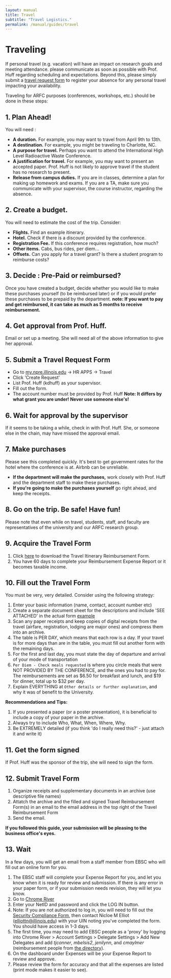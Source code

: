 ```yaml
---
layout: manual
title: Travel
subtitle: "Travel Logistics."
permalink: /manual/guides/travel
---
```


# Traveling

If personal travel (e.g. vacation)
will have an impact on research goals and meeting attendance. 
please communicate as soon as possible with Prof. Huff regarding scheduling and 
expectations. Beyond this, please simply submit a [travel request
form](https://my.npre.illinois.edu/travel/request/?section=absence) to register
your absence for any personal travel impacting your availability.

Traveling for ARFC purposes (conferences, workshops, etc.) should be done in these steps:


## 1. Plan Ahead!

You will need :

- **A duration.** For example, you may want to travel from April 9th to 13th.
- **A destination.** For example, you might be traveling to Charlotte, NC.
- **A purpose for travel.** Perhaps you want to attend the International High Level Radioactive Waste Conference. 
- **A justification for travel.** For example, you may want to present an 
  accepted paper. Prof. Huff is not likely to approve travel if the student has 
  no research to present. 
- **Release from campus duties.** If you are in classes, determine a plan for 
  making up homework and exams. If you are a TA, make sure you communicate with 
  your supervisor, the course instructor, regarding the absence.

## 2. Create a budget. 

You will need to estimate the cost of the trip. Consider:

- **Flights.** Find an example itinerary.
- **Hotel.** Check if there is a discount provided by the conference.
- **Registration Fee.** If this conference requires registration, how much?
- **Other items.** Cabs, bus rides, per diem...
- **Offsets.** Can you apply for a travel grant? Is there a student program to 
  reimburse costs?

## 3. Decide : Pre-Paid or reimbursed?

Once you have created a budget, decide whether you would like to make these 
purchases yourself (to be reimbursed later) or if you would prefer these 
purchases to be prepaid by the department. **note: If you want to pay and get 
reimbursed, it can take as much as 5 months to receive reimbursement.**

## 4. Get approval from Prof. Huff.
Email or set up a meeting. She will need all of the above information to give 
her approval.

## 5. Submit a Travel Request Form

- Go to [my.npre.illinois.edu](https://my.npre.illinois.edu) -> HR APPS -> Travel
- Click 'Create Request'
- List Prof. Huff (kdhuff) as your supervisor.
- Fill out the form.
- The account number must be provided by Prof. Huff **Note: It differs by 
  what grant you are under! Never use someone else's!**

## 6. Wait for approval by the supervisor

If it seems to be taking a while, check in with Prof. Huff. She, or someone 
else in the chain, may have missed the approval email.

## 7. Make purchases

Please see this completed quickly. It's best to get government rates for the 
hotel where the conference is at. Airbnb can be unreliable. 

- **If the department will make the purchases,** work closely with Prof. Huff 
  and the department staff to make these purchases. 
- **If you're going to make the purchases yourself** go right ahead, and keep 
  the receipts.

## 8. Go on the trip. Be safe! Have fun!

Please note that even while on travel, students, staff, and faculty are 
representatives of the university and our ARFC research group.


## 9. Acquire the Travel Form 

1. Click [here](/img/manual/guides/travel-reimbursement-form-editable.pdf) to
   download the Travel Itinerary Reimbursement Form.
2. You have 60 days to complete  your Reimbursement Expense Report or it 
   becomes taxable income.

## 10. Fill out the Travel Form

You must be very, very detailed. Consider using the following strategy:

1. Enter your basic information (name, contact, account number etc)
2. Create a separate document sheet for the descriptions
   and include 'SEE ATTACHED' in the actual form [example](/img/manual/guides/tra-example.pdf)
3. Scan any paper receipts and keep copies of digital receipts from the travel
   (airfare, registration, lodging are major ones) and compress them into an
   archive.
4. The table is PER DAY, which means that each row is a day. If your travel is
   for more days than are in the table, you must fill out another form with the
   remaining days.
5. For the first and last day, you must state the day of departure and arrival of your mode of transportation
6. `Per Diem - Check meals requested` is where you circle meals that were NOT PROVIDED BY THE CONFERENCE, and the ones you had to pay for. The reimbursements are set as $6.50 for breakfast and lunch, and $19 for dinner, total up to $32 per day.
7. Explain EVERYTHING at `Other details or further explanation`, and why it was of benefit to the University. 

**Recommendations and Tips:**

1. If you presented a paper (or a poster presentation), it is beneficial to 
   include a copy of your paper in the archive.
2. Always try to include Who, What, When, Where, Why.
3. Be EXTREMELY detailed (if you think 'do I really need this?' - just attach 
   it and write it)

## 11. Get the form signed

If Prof. Huff was the sponsor of the trip, she will need to sign the form.

## 12. Submit Travel Form

1. Organize receipts and supplementary documents in an archive (use descriptive
   file names)
2. Attatch the archive and the filled and signed Travel Reimbursement Form(s) in
   an email to the email address in the top right of the Travel Reimbursement
   Form
3. Send the email. 

**If you followed this guide, your submission will be pleasing to the business
office's eyes.**

## 13. Wait

In a few days, you will get an email from a staff member from EBSC who will 
fill out an online form for you.

1. The EBSC staff will complete your Expense Report for you, and let you know when it is 
   ready for review and submission. If there is any error in your paper form, 
   or if your submission needs revision, they will let you know. 
2. Go to [Chrome River](https://app.ca1.chromeriver.com/login/sso/saml?CompanyID=illinois.edu)
3. Enter your NetID and password and click the LOG IN button.
4. Note: If you are not authorized to log in, you will need to fill out the
   [Security Compliance Form](https://go.uillinois.edu/InfoSecCompForm), then
   contact Nicloe M Elliot (elliottn@illinois.edu) with your UIN noting you've
   completed the form. You should have access in 1-3 days.
5. The first time, you may need to add EBSC people as a 'proxy' by logging 
   into Chrome River > Account Settings > Delegate Settings > Add New Delegates
   and add *tjconner*, *mbelsis2*, *jenilynn*, and *cmaylmer* (reimbursement people from [the directory](https://ebsc.grainger.illinois.edu/directory)).
6. On the dashboard under Expenses will be your Expense Report to review and approve.
7. Please review the form for accuracy and that all the expenses are listed 
   (print mode makes it easier to see).
